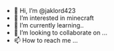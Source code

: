 - 👋 Hi, I’m @jaklord423
- 👀 I’m interested in minecraft
- 🌱 I’m currently learning..
- 💞️ I’m looking to collaborate on ...
- 📫 How to reach me ...

<!---
jaklord423/jaklord423 is a ✨ special ✨ repository because its `README.md` (this file) appears on your GitHub profile.
You can click the Preview link to take a look at your changes.
--->
